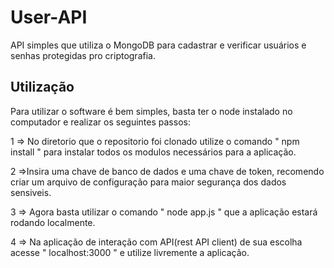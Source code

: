 # User-API
API simples que utiliza o MongoDB para cadastrar e verificar usuários e senhas protegidas pro criptografia. 

## Utilização

Para utilizar o software é bem simples, basta ter o node instalado no computador e realizar os seguintes passos:

1 => No diretorio que o repositorio foi clonado utilize o comando   " npm install " para instalar todos os modulos necessários para a aplicação.

2 =>Insira uma chave de banco de dados e uma chave de token, recomendo criar um arquivo de configuração para maior segurança dos dados sensiveis.
 
3 => Agora basta utilizar o comando " node app.js " que a aplicação estará rodando localmente.

4 => Na aplicação de interação com API(rest API client) de sua escolha acesse " localhost:3000 " e utilize livremente a aplicação. 
